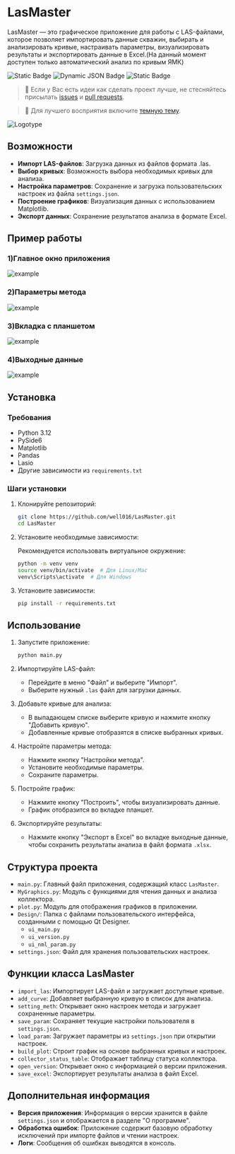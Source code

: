 # LasMaster

LasMaster — это графическое приложение для работы с LAS-файлами, которое позволяет импортировать данные скважин, выбирать и анализировать кривые, настраивать параметры, визуализировать результаты и экспортировать данные в Excel.(На данный момент доступен только автоматический анализ по кривым ЯМК)


<!--Блок информации о репозитории в бейджах-->
![Static Badge](https://img.shields.io/badge/well016-_LasMaster-blue?style=plastic&logo=LasMaster)
![Dynamic JSON Badge](https://img.shields.io/badge/dynamic/json?url=https%3A%2F%2Fraw.githubusercontent.com%2Fwell016%2FLasMaster%2F6d43ec5a6788c04f5b1576a18c65ac42aed2b802%2Fsettings.json&query=%24.VERSION&label=Version&labelColor=blue&color=green)
![Static Badge](https://img.shields.io/badge/Python-_3.12-green?style=plastic&logo=LasMaster)

> 🤝 Если у Вас есть идеи как сделать проект лучше, не стесняйтесь присылать [issues](https://github.com/well016/LasMaster/issues) и [pull requests](https://github.com/well016/LasMaster/pulls).

> 🌙 Для лучшего восприятия включите [темную тему](https://github.com/settings/appearance).
> 
![Logotype](./IMAGE/programlogo.png)

## Возможности
- **Импорт LAS-файлов**: Загрузка данных из файлов формата .las.
- **Выбор кривых**: Возможность выбора необходимых кривых для анализа.
- **Настройка параметров**: Сохранение и загрузка пользовательских настроек из файла `settings.json`.
- **Построение графиков**: Визуализация данных с использованием Matplotlib.
- **Экспорт данных**: Сохранение результатов анализа в формате Excel.
## Пример работы
### 1)Главное окно приложения 
![example](./IMAGE/example/window.PNG) 
### 2)Параметры метода
![example](./IMAGE/example/input.PNG)
### 3)Вкладка с планшетом
![example](./IMAGE/example/plot.PNG)
### 4)Выходные данные
![example](./IMAGE/example/output.PNG)

## Установка

### Требования
- Python 3.12
- PySide6
- Matplotlib
- Pandas
- Lasio
- Другие зависимости из `requirements.txt`

### Шаги установки

1. Клонируйте репозиторий:

   ```bash
   git clone https://github.com/well016/LasMaster.git
   cd LasMaster
   ```

2. Установите необходимые зависимости:

   Рекомендуется использовать виртуальное окружение:

   ```bash
   python -m venv venv
   source venv/bin/activate  # Для Linux/Mac
   venv\Scripts\activate  # Для Windows
   ```

3. Установите зависимости:

   ```bash
   pip install -r requirements.txt
   ```

## Использование

1. Запустите приложение:

   ```bash
   python main.py
   ```

2. Импортируйте LAS-файл:
   - Перейдите в меню "Файл" и выберите "Импорт".
   - Выберите нужный `.las` файл для загрузки данных.

3. Добавьте кривые для анализа:
   - В выпадающем списке выберите кривую и нажмите кнопку "Добавить кривую".
   - Добавленные кривые отобразятся в списке выбранных кривых.

4. Настройте параметры метода:
   - Нажмите кнопку "Настройки метода".
   - Установите необходимые параметры.
   - Сохраните параметры.

5. Постройте график:
   - Нажмите кнопку "Построить", чтобы визуализировать данные.
   - График отобразится во вкладке планшет.

6. Экспортируйте результаты:
   - Нажмите кнопку "Экспорт в Excel" во вкладке выходные данные, чтобы сохранить результаты анализа в файл формата `.xlsx`.

## Структура проекта
- `main.py`: Главный файл приложения, содержащий класс `LasMaster`.
- `MyGraphics.py`: Модуль с функциями для чтения данных и анализа коллектора.
- `plot.py`: Модуль для отображения графиков в приложении.
- `Design/`: Папка с файлами пользовательского интерфейса, созданными с помощью Qt Designer.
  - `ui_main.py`
  - `ui_version.py`
  - `ui_nml_param.py`
- `settings.json`: Файл для хранения пользовательских настроек.

## Функции класса LasMaster
- `import_las`: Импортирует LAS-файл и загружает доступные кривые.
- `add_curve`: Добавляет выбранную кривую в список для анализа.
- `setting_meth`: Открывает окно настроек метода и загружает сохраненные параметры.
- `save_param`: Сохраняет текущие настройки пользователя в `settings.json`.
- `load_param`: Загружает параметры из `settings.json` при открытии настроек.
- `build_plot`: Строит график на основе выбранных кривых и настроек.
- `collector_status_table`: Отображает таблицу статуса коллектора.
- `open_version`: Открывает окно с информацией о версии приложения.
- `save_excel`: Экспортирует результаты анализа в файл Excel.

## Дополнительная информация
- **Версия приложения**: Информация о версии хранится в файле `settings.json` и отображается в разделе "О программе".
- **Обработка ошибок**: Приложение содержит базовую обработку исключений при импорте файлов и чтении настроек.
- **Логи**: Сообщения об ошибках выводятся в консоль.

